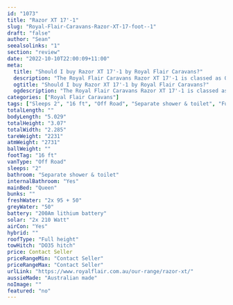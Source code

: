 ```yaml
---
id: "1073"
title: "Razor XT 17'-1"
slug: "Royal-Flair-Caravans-Razor-XT-17-foot--1"
draft: "false"
author: "Sean"
seealsolinks: "1"
section: "review"
date: "2022-10-10T22:00:09+11:00"
meta:
  title: "Should I buy Razor XT 17'-1 by Royal Flair Caravans?"
  description: "The Royal Flair Caravans Razor XT 17'-1 is classed as Off Road, and sleeps 2 people. It is Australian made and comes in at 16 ft. It generally has Separate shower & toilet."
  ogtitle: "Should I buy Razor XT 17'-1 by Royal Flair Caravans?"
  ogdescription: "The Royal Flair Caravans Razor XT 17'-1 is classed as Off Road, and sleeps 2 people. It is Australian made and comes in at 16 ft. It generally has Separate shower & toilet."
categories: ["Royal Flair Caravans"]
tags: ["Sleeps 2", "16 ft", "Off Road", "Separate shower & toilet", "Full height", "Price Unknown", "Australian made"]
totalLength: ""
bodyLength: "5.029"
totalHeight: "3.07"
totalWidth: "2.285"
tareWeight: "2231"
atmWeight: "2731"
ballWeight: ""
footTag: "16 ft"
vanType: "Off Road"
sleeps: "2"
bathroom: "Separate shower & toilet"
internalBathroom: "Yes"
mainBed: "Queen"
bunks: ""
freshWater: "2x 95 + 50"
greyWater: "50"
battery: "200Am lithium battery"
solar: "2x 210 Watt"
airCon: "Yes"
hybrid: ""
roofType: "Full height"
towHitch: "DO35 hitch"
price: Contact Seller
priceRangeMin: "Contact Seller"
priceRangeMax: "Contact Seller"
urlLink: "https://www.royalflair.com.au/our-range/razor-xt/"
aussieMade: "Australian made"
noImage: ""
featured: "no"
---
```

